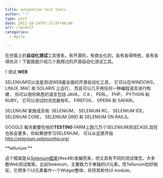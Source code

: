 ```yaml
---
title: automation test tools
author: "-"
type: post
date: 2012-10-24T07:15:07+00:00
url: /?p=4537
categories:
  - Agile

---
```

在世面上的**自动化测试**工具很多。有开源的，有商业化的，各有各得特色，各有各得优点！下面我就介绍几个我用过的开源自动化测试工具。

1 测试 **WEB**

SELENIUM可以说是测试WEB最全面的开源自动化工具， 它可以在WINDOWS， LINUX, MAC 和 SOLARIS 上运行， 而且可以几乎用任何一种编程语言进行构建， 你可以用你熟悉的语言包括 JAVA， C＃， PERL， PHP， PYTHON 和 RUBY。 它可以测试的浏览器有IE， FIREFOX， OPERA 和 SAFARI。

SELENIUM 家族成员有: SELENIUM， SELENIUM RC， SELENIUM IDE， SELENIUM CORE， SELENIUM GRID 和 SELENIUM ON RAILS。

GOOGLE 每天都要在他的**TESTING** FARM上跑几万个SELENIUM测试CASE,现在也些会更多，你如果想学习SELENIUM， 可以从这里开始 http://selenium.seleniumhq.org/


**tellurium **

这个框架是从[Selenium框架][1]{#ex48}发展而来，但又具有不同的测试理念。大多数Web测试框架，比如Selenium，主要致力于单独的UI元素。而Tellurium恰好相反，它把多个UI元素看作一个Widget整体，并将其称作UI module。

 [1]: http://seleniumhq.org/ "Selenium框架"